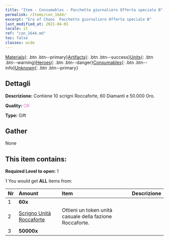 ```yaml
---
title: "Item - Consumables - Pacchetto giornaliero Offerta speciale B"
permalink: /Items/con_1644/
excerpt: "Era of Chaos  Pacchetto giornaliero Offerta speciale B"
last_modified_at: 2021-04-01
locale: it
ref: "con_1644.md"
toc: false
classes: wide
---
```

 [Materials](/it/Items/){: .btn .btn--primary}[Artifacts](/it/Items/Artifacts/){: .btn .btn--success}[Units](/it/Items/Units/){: .btn .btn--warning}[Heroes](/it/Items/Heroes/){: .btn .btn--danger}[Consumables](/it/Items/Consumables/){: .btn .btn--info}[Unknown](/it/Items/Unknown/){: .btn .btn--primary}

## Dettagli
 **Descrizione:** Contiene 10 scrigni Roccaforte, 60 Diamanti e 50.000 Oro.

 **Quality:** <span style="color: #DA70D6">OK</span>

 **Type:** Gift

## Gather

  None

## This item contains:

 **Required Level to open:** 1

 1 You would get **ALL** items  from:

  | Nr | Amount |     Item    | Descrizione |
  |:---|:-------|:------------|:-----------:|
  | 1 |  **60x** | <i class="fas fa-gem"/> |  | 
  | 2 | [Scrigno Unità Roccaforte](/it/Items/con_1272/) | Ottieni un token unità casuale della fazione Roccaforte. | 
  | 3 |  **50000x** | <i class="fas fa-coins"/> |  | 
